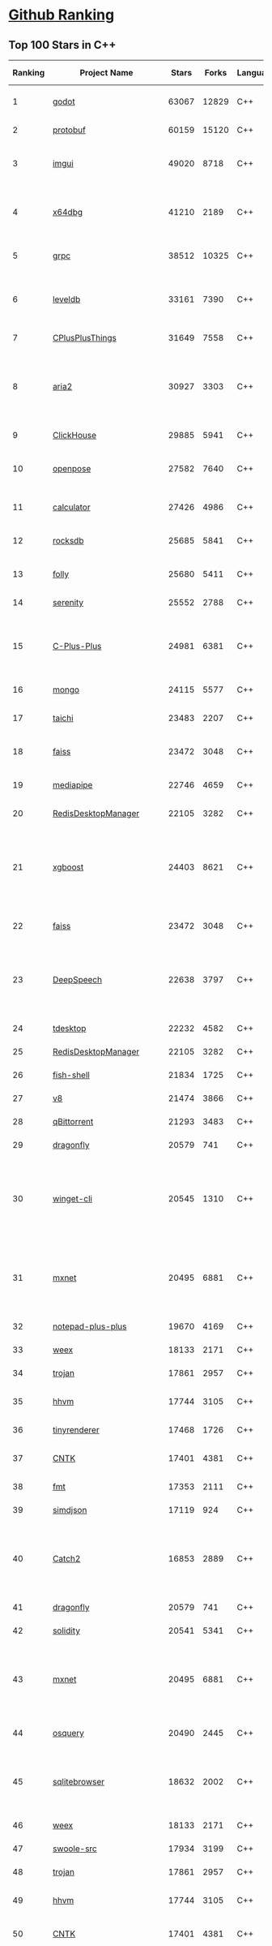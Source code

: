 [Github Ranking](../README.md)
==========

## Top 100 Stars in C\+\+

| Ranking | Project Name | Stars | Forks | Language | Open Issues | Description | Last Commit |
| ------- | ------------ | ----- | ----- | -------- | ----------- | ----------- | ----------- |
| 1 | [godot](https://github.com/godotengine/godot) | 63067 | 12829 | C++ | 8097 | Godot Engine – Multi-platform 2D and 3D game engine | 2023-07-25T08:55:53Z |
| 2 | [protobuf](https://github.com/protocolbuffers/protobuf) | 60159 | 15120 | C++ | 710 | Protocol Buffers - Google's data interchange format | 2023-07-25T06:17:51Z |
| 3 | [imgui](https://github.com/ocornut/imgui) | 49020 | 8718 | C++ | 737 | Dear ImGui: Bloat-free Graphical User interface for C++ with minimal dependencies | 2023-07-24T18:20:59Z |
| 4 | [x64dbg](https://github.com/x64dbg/x64dbg) | 41210 | 2189 | C++ | 544 | An open-source user mode debugger for Windows. Optimized for reverse engineering and malware analysis. | 2023-07-24T14:43:40Z |
| 5 | [grpc](https://github.com/grpc/grpc) | 38512 | 10325 | C++ | 591 | The C based gRPC (C++, Python, Ruby, Objective-C, PHP, C#) | 2023-07-25T05:45:22Z |
| 6 | [leveldb](https://github.com/google/leveldb) | 33161 | 7390 | C++ | 199 | LevelDB is a fast key-value storage library written at Google that provides an ordered mapping from string keys to string values. | 2023-07-10T06:55:14Z |
| 7 | [CPlusPlusThings](https://github.com/Light-City/CPlusPlusThings) | 31649 | 7558 | C++ | 3 | C++那些事 | 2023-07-25T04:39:40Z |
| 8 | [aria2](https://github.com/aria2/aria2) | 30927 | 3303 | C++ | 968 | aria2 is a lightweight multi-protocol & multi-source, cross platform download utility operated in command-line. It supports HTTP/HTTPS, FTP, SFTP, BitTorrent and Metalink. | 2023-06-20T12:30:52Z |
| 9 | [ClickHouse](https://github.com/ClickHouse/ClickHouse) | 29885 | 5941 | C++ | 3024 | ClickHouse® is a free analytics DBMS for big data | 2023-07-25T08:50:38Z |
| 10 | [openpose](https://github.com/CMU-Perceptual-Computing-Lab/openpose) | 27582 | 7640 | C++ | 243 | OpenPose: Real-time multi-person keypoint detection library for body, face, hands, and foot estimation | 2023-07-15T13:50:23Z |
| 11 | [calculator](https://github.com/microsoft/calculator) | 27426 | 4986 | C++ | 281 | Windows Calculator: A simple yet powerful calculator that ships with Windows | 2023-07-19T15:23:00Z |
| 12 | [rocksdb](https://github.com/facebook/rocksdb) | 25685 | 5841 | C++ | 547 | A library that provides an embeddable, persistent key-value store for fast storage. | 2023-07-25T06:53:08Z |
| 13 | [folly](https://github.com/facebook/folly) | 25680 | 5411 | C++ | 336 | An open-source C++ library developed and used at Facebook. | 2023-07-24T23:01:59Z |
| 14 | [serenity](https://github.com/SerenityOS/serenity) | 25552 | 2788 | C++ | 623 | The Serenity Operating System 🐞 | 2023-07-25T08:42:47Z |
| 15 | [C-Plus-Plus](https://github.com/TheAlgorithms/C-Plus-Plus) | 24981 | 6381 | C++ | 10 | Collection of various algorithms in mathematics, machine learning, computer science and physics implemented in C++ for educational purposes. | 2023-07-25T08:27:58Z |
| 16 | [mongo](https://github.com/mongodb/mongo) | 24115 | 5577 | C++ | 0 | The MongoDB Database | 2023-07-25T04:20:32Z |
| 17 | [taichi](https://github.com/taichi-dev/taichi) | 23483 | 2207 | C++ | 677 | Productive & portable high-performance programming in Python. | 2023-07-25T00:08:32Z |
| 18 | [faiss](https://github.com/facebookresearch/faiss) | 23472 | 3048 | C++ | 308 | A library for efficient similarity search and clustering of dense vectors. | 2023-07-25T01:13:29Z |
| 19 | [mediapipe](https://github.com/google/mediapipe) | 22746 | 4659 | C++ | 160 | Cross-platform, customizable ML solutions for live and streaming media. | 2023-07-24T18:16:25Z |
| 20 | [RedisDesktopManager](https://github.com/RedisInsight/RedisDesktopManager) | 22105 | 3282 | C++ | 46 | None | 2023-04-18T08:47:29Z |
| 21 | [xgboost](https://github.com/dmlc/xgboost) | 24403 | 8621 | C++ | 324 | Scalable, Portable and Distributed Gradient Boosting (GBDT, GBRT or GBM) Library,  for Python, R, Java, Scala, C++ and more. Runs on single machine, Hadoop, Spark, Dask, Flink and DataFlow | 2023-07-25T03:29:20Z |
| 22 | [faiss](https://github.com/facebookresearch/faiss) | 23472 | 3048 | C++ | 308 | A library for efficient similarity search and clustering of dense vectors. | 2023-07-25T01:13:29Z |
| 23 | [DeepSpeech](https://github.com/mozilla/DeepSpeech) | 22638 | 3797 | C++ | 113 | DeepSpeech is an open source embedded (offline, on-device) speech-to-text engine which can run in real time on devices ranging from a Raspberry Pi 4 to high power GPU servers. | 2023-07-20T13:12:55Z |
| 24 | [tdesktop](https://github.com/telegramdesktop/tdesktop) | 22232 | 4582 | C++ | 811 | Telegram Desktop messaging app | 2023-07-25T08:32:15Z |
| 25 | [RedisDesktopManager](https://github.com/RedisInsight/RedisDesktopManager) | 22105 | 3282 | C++ | 46 | None | 2023-04-18T08:47:29Z |
| 26 | [fish-shell](https://github.com/fish-shell/fish-shell) | 21834 | 1725 | C++ | 444 | The user-friendly command line shell. | 2023-07-24T18:51:50Z |
| 27 | [v8](https://github.com/v8/v8) | 21474 | 3866 | C++ | 0 | The official mirror of the V8 Git repository | 2023-06-25T20:55:58Z |
| 28 | [qBittorrent](https://github.com/qbittorrent/qBittorrent) | 21293 | 3483 | C++ | 2854 | qBittorrent BitTorrent client | 2023-07-24T17:35:22Z |
| 29 | [dragonfly](https://github.com/dragonflydb/dragonfly) | 20579 | 741 | C++ | 111 | A modern replacement for Redis and Memcached | 2023-07-25T08:58:01Z |
| 30 | [winget-cli](https://github.com/microsoft/winget-cli) | 20545 | 1310 | C++ | 717 | WinGet is the Windows Package Manager. This project includes a CLI (Command Line Interface), PowerShell modules, and a COM (Component Object Model) API (Application Programming Interface). | 2023-07-25T01:44:17Z |
| 31 | [mxnet](https://github.com/apache/mxnet) | 20495 | 6881 | C++ | 1799 | Lightweight, Portable, Flexible Distributed/Mobile Deep Learning with Dynamic, Mutation-aware Dataflow Dep Scheduler; for Python, R, Julia, Scala, Go, Javascript and more | 2023-06-23T19:06:24Z |
| 32 | [notepad-plus-plus](https://github.com/notepad-plus-plus/notepad-plus-plus) | 19670 | 4169 | C++ | 2064 | Notepad++ official repository | 2023-07-24T17:44:54Z |
| 33 | [weex](https://github.com/alibaba/weex) | 18133 | 2171 | C++ | 47 | A framework for building Mobile cross-platform UI | 2022-12-16T06:13:17Z |
| 34 | [trojan](https://github.com/trojan-gfw/trojan) | 17861 | 2957 | C++ | 67 | An unidentifiable mechanism that helps you bypass GFW. | 2023-02-06T21:41:29Z |
| 35 | [hhvm](https://github.com/facebook/hhvm) | 17744 | 3105 | C++ | 541 | A virtual machine for executing programs written in Hack. | 2023-07-21T23:13:08Z |
| 36 | [tinyrenderer](https://github.com/ssloy/tinyrenderer) | 17468 | 1726 | C++ | 39 | A brief computer graphics / rendering course | 2023-02-22T02:30:43Z |
| 37 | [CNTK](https://github.com/microsoft/CNTK) | 17401 | 4381 | C++ | 750 | Microsoft Cognitive Toolkit (CNTK), an open source deep-learning toolkit | 2023-03-11T07:31:35Z |
| 38 | [fmt](https://github.com/fmtlib/fmt) | 17353 | 2111 | C++ | 9 | A modern formatting library | 2023-07-22T17:54:22Z |
| 39 | [simdjson](https://github.com/simdjson/simdjson) | 17119 | 924 | C++ | 121 | Parsing gigabytes of JSON per second  | 2023-07-21T19:24:43Z |
| 40 | [Catch2](https://github.com/catchorg/Catch2) | 16853 | 2889 | C++ | 352 | A modern, C++-native, test framework for unit-tests, TDD and BDD - using C++14, C++17 and later (C++11 support is in v2.x branch, and C++03 on the Catch1.x branch) | 2023-07-22T02:35:45Z |
| 41 | [dragonfly](https://github.com/dragonflydb/dragonfly) | 20579 | 741 | C++ | 111 | A modern replacement for Redis and Memcached | 2023-07-25T08:58:01Z |
| 42 | [solidity](https://github.com/ethereum/solidity) | 20541 | 5341 | C++ | 365 | Solidity, the Smart Contract Programming Language | 2023-07-24T22:02:09Z |
| 43 | [mxnet](https://github.com/apache/mxnet) | 20495 | 6881 | C++ | 1799 | Lightweight, Portable, Flexible Distributed/Mobile Deep Learning with Dynamic, Mutation-aware Dataflow Dep Scheduler; for Python, R, Julia, Scala, Go, Javascript and more | 2023-06-23T19:06:24Z |
| 44 | [osquery](https://github.com/osquery/osquery) | 20490 | 2445 | C++ | 577 | SQL powered operating system instrumentation, monitoring, and analytics. | 2023-07-24T20:05:59Z |
| 45 | [sqlitebrowser](https://github.com/sqlitebrowser/sqlitebrowser) | 18632 | 2002 | C++ | 649 | Official home of the DB Browser for SQLite (DB4S) project. Previously known as "SQLite Database Browser" and "Database Browser for SQLite". Website at:  | 2023-07-22T16:04:18Z |
| 46 | [weex](https://github.com/alibaba/weex) | 18133 | 2171 | C++ | 47 | A framework for building Mobile cross-platform UI | 2022-12-16T06:13:17Z |
| 47 | [swoole-src](https://github.com/swoole/swoole-src) | 17934 | 3199 | C++ | 86 | 🚀 Coroutine-based concurrency library for PHP | 2023-07-23T03:47:41Z |
| 48 | [trojan](https://github.com/trojan-gfw/trojan) | 17861 | 2957 | C++ | 67 | An unidentifiable mechanism that helps you bypass GFW. | 2023-02-06T21:41:29Z |
| 49 | [hhvm](https://github.com/facebook/hhvm) | 17744 | 3105 | C++ | 541 | A virtual machine for executing programs written in Hack. | 2023-07-21T23:13:08Z |
| 50 | [CNTK](https://github.com/microsoft/CNTK) | 17401 | 4381 | C++ | 750 | Microsoft Cognitive Toolkit (CNTK), an open source deep-learning toolkit | 2023-03-11T07:31:35Z |
| 51 | [cocos2d-x](https://github.com/cocos2d/cocos2d-x) | 17273 | 7088 | C++ | 1404 | Cocos2d-x is a suite of open-source, cross-platform, game-development tools utilized by millions of developers across the globe. Its core has evolved to serve as the foundation for Cocos Creator 1.x & 2.x. | 2023-07-18T13:53:15Z |
| 52 | [simdjson](https://github.com/simdjson/simdjson) | 17119 | 924 | C++ | 121 | Parsing gigabytes of JSON per second  | 2023-07-21T19:24:43Z |
| 53 | [leetcode](https://github.com/haoel/leetcode) | 17067 | 4882 | C++ | 23 | LeetCode Problems' Solutions  | 2023-06-14T13:43:40Z |
| 54 | [Catch2](https://github.com/catchorg/Catch2) | 16853 | 2889 | C++ | 352 | A modern, C++-native, test framework for unit-tests, TDD and BDD - using C++14, C++17 and later (C++11 support is in v2.x branch, and C++03 on the Catch1.x branch) | 2023-07-22T02:35:45Z |
| 55 | [mars](https://github.com/Tencent/mars) | 16849 | 3606 | C++ | 395 | Mars is a cross-platform network component  developed by WeChat. | 2023-07-25T08:58:25Z |
| 56 | [Karabiner-Elements](https://github.com/pqrs-org/Karabiner-Elements) | 16757 | 824 | C++ | 873 | Karabiner-Elements is a powerful utility for keyboard customization on macOS Sierra (10.12) or later. | 2023-07-25T02:16:18Z |
| 57 | [CnC_Remastered_Collection](https://github.com/electronicarts/CnC_Remastered_Collection) | 16611 | 4347 | C++ | 75 | None | 2022-12-08T11:20:03Z |
| 58 | [keepassxc](https://github.com/keepassxreboot/keepassxc) | 16501 | 1255 | C++ | 623 | KeePassXC is a cross-platform community-driven port of the Windows application “Keepass Password Safe”. | 2023-07-24T03:35:10Z |
| 59 | [yoga](https://github.com/facebook/yoga) | 16326 | 1392 | C++ | 88 | Yoga is a cross-platform layout engine which implements Flexbox. Follow https://twitter.com/yogalayout for updates. | 2023-07-20T16:52:14Z |
| 60 | [xbmc](https://github.com/xbmc/xbmc) | 16041 | 6188 | C++ | 614 | Kodi is an award-winning free and open source home theater/media center software and entertainment hub for digital media. With its beautiful interface and powerful skinning engine, it's available for Android, BSD, Linux, macOS, iOS, tvOS and Windows. | 2023-07-24T23:50:52Z |
| 61 | [Qv2ray](https://github.com/Qv2ray/Qv2ray) | 15655 | 3209 | C++ | 50 | :star: Linux / Windows / macOS 跨平台 V2Ray 客户端 \| 支持 VMess / VLESS / SSR / Trojan / Trojan-Go / NaiveProxy / HTTP / HTTPS / SOCKS5 \| 使用 C++ / Qt 开发 \| 可拓展插件式设计 :star: | 2023-07-11T02:06:48Z |
| 62 | [uWebSockets](https://github.com/uNetworking/uWebSockets) | 15616 | 1714 | C++ | 23 | Simple, secure & standards compliant web server for the most demanding of applications | 2023-07-25T06:20:54Z |
| 63 | [brpc](https://github.com/apache/brpc) | 15070 | 3725 | C++ | 278 | brpc is an Industrial-grade RPC framework using C++ Language, which is often used in high performance system such as Search, Storage, Machine learning, Advertisement, Recommendation etc. "brpc" means "better RPC". | 2023-07-25T06:19:34Z |
| 64 | [Marlin](https://github.com/MarlinFirmware/Marlin) | 15063 | 18481 | C++ | 651 | Marlin is an optimized firmware for RepRap 3D printers based on the Arduino platform. Many commercial 3D printers come with Marlin installed. Check with your vendor if you need source code for your specific machine. | 2023-07-25T06:17:13Z |
| 65 | [dogecoin](https://github.com/dogecoin/dogecoin) | 14318 | 2787 | C++ | 146 | very currency | 2023-07-23T03:07:53Z |
| 66 | [typesense](https://github.com/typesense/typesense) | 13914 | 430 | C++ | 340 | Open Source alternative to Algolia + Pinecone and an Easier-to-Use alternative to ElasticSearch ⚡ 🔍 ✨ Fast, typo tolerant, in-memory fuzzy Search Engine for building delightful search experiences | 2023-07-25T07:18:36Z |
| 67 | [smartknob](https://github.com/scottbez1/smartknob) | 13908 | 831 | C++ | 37 | Haptic input knob with software-defined endstops and virtual detents | 2023-07-18T07:06:40Z |
| 68 | [incubator-weex](https://github.com/apache/incubator-weex) | 13834 | 1848 | C++ | 232 | Apache Weex (Incubating) | 2021-05-31T09:47:25Z |
| 69 | [BackgroundMusic](https://github.com/kyleneideck/BackgroundMusic) | 13825 | 637 | C++ | 434 | Background Music, a macOS audio utility: automatically pause your music, set individual apps' volumes and record system audio. | 2022-11-27T05:01:20Z |
| 70 | [cutter](https://github.com/rizinorg/cutter) | 13741 | 1064 | C++ | 462 | Free and Open Source Reverse Engineering Platform powered by rizin | 2023-07-22T11:15:20Z |
| 71 | [cosmos](https://github.com/OpenGenus/cosmos) | 13371 | 3649 | C++ | 1019 | World's largest Contributor driven code dataset \| Used in Quark Search Engine, @OpenGenus IQ, OpenGenus Visual Project | 2023-06-20T16:18:55Z |
| 72 | [muduo](https://github.com/chenshuo/muduo) | 13337 | 5020 | C++ | 25 | Event-driven network library for multi-threaded Linux server in C++11 | 2023-06-02T04:06:33Z |
| 73 | [wkhtmltopdf](https://github.com/wkhtmltopdf/wkhtmltopdf) | 13315 | 1731 | C++ | 1332 | Convert HTML to PDF using Webkit (QtWebKit) | 2022-11-22T10:32:12Z |
| 74 | [bgfx](https://github.com/bkaradzic/bgfx) | 13229 | 1836 | C++ | 270 | Cross-platform, graphics API agnostic, "Bring Your Own Engine/Framework" style rendering library. | 2023-07-24T11:49:04Z |
| 75 | [rapidjson](https://github.com/Tencent/rapidjson) | 13219 | 3429 | C++ | 589 | A fast JSON parser/generator for C++ with both SAX/DOM style API | 2023-07-20T13:34:40Z |
| 76 | [IoT-For-Beginners](https://github.com/microsoft/IoT-For-Beginners) | 13158 | 1936 | C++ | 33 | 12 Weeks, 24 Lessons, IoT for All! | 2023-07-19T02:15:12Z |
| 77 | [skyline](https://github.com/skyline-emu/skyline) | 13124 | 1740 | C++ | 23 | Run Nintendo Switch homebrew & games on your Android device! | 2023-05-13T10:53:07Z |
| 78 | [foundationdb](https://github.com/apple/foundationdb) | 13025 | 1258 | C++ | 708 | FoundationDB - the open source, distributed, transactional key-value store | 2023-07-25T06:22:42Z |
| 79 | [rpcs3](https://github.com/RPCS3/rpcs3) | 12924 | 1780 | C++ | 849 | PS3 emulator/debugger | 2023-07-25T08:31:46Z |
| 80 | [guetzli](https://github.com/google/guetzli) | 12817 | 1027 | C++ | 105 | Perceptual JPEG encoder | 2023-04-22T19:41:10Z |
| 81 | [MuseScore](https://github.com/musescore/MuseScore) | 9922 | 2267 | C++ | 1769 | MuseScore is an open source and free music notation software. For support, contribution, bug reports, visit MuseScore.org. Fork and make pull requests! | 2023-07-25T07:39:10Z |
| 82 | [Hazel](https://github.com/TheCherno/Hazel) | 9879 | 1393 | C++ | 74 | Hazel Engine | 2023-07-23T12:28:00Z |
| 83 | [thrift](https://github.com/apache/thrift) | 9816 | 3977 | C++ | 0 | Apache Thrift | 2023-07-22T11:28:55Z |
| 84 | [tiled](https://github.com/mapeditor/tiled) | 9762 | 1682 | C++ | 619 | Flexible level editor | 2023-07-24T19:35:40Z |
| 85 | [subconverter](https://github.com/tindy2013/subconverter) | 9677 | 2065 | C++ | 108 | Utility to convert between various subscription format | 2023-07-05T05:32:25Z |
| 86 | [Tars](https://github.com/TarsCloud/Tars) | 9666 | 2111 | C++ | 43 | Tars is a high-performance RPC framework based on name service and Tars protocol, also integrated administration platform, and implemented hosting-service via flexible schedule. | 2023-04-15T13:49:14Z |
| 87 | [or-tools](https://github.com/google/or-tools) | 9618 | 2001 | C++ | 42 | Google's Operations Research tools: | 2023-07-24T20:20:49Z |
| 88 | [carla](https://github.com/carla-simulator/carla) | 9454 | 2974 | C++ | 762 | Open-source simulator for autonomous driving research. | 2023-07-24T09:38:46Z |
| 89 | [openFrameworks](https://github.com/openframeworks/openFrameworks) | 9438 | 2573 | C++ | 921 | openFrameworks is a community-developed cross platform toolkit for creative coding in C++. | 2023-07-22T10:10:29Z |
| 90 | [mysql-server](https://github.com/mysql/mysql-server) | 9321 | 3548 | C++ | 0 | MySQL Server, the world's most popular open source database, and MySQL Cluster, a real-time, open source transactional database. | 2023-07-25T06:14:18Z |
| 91 | [hardseed](https://github.com/yangyangwithgnu/hardseed) | 9294 | 1884 | C++ | 33 | SEX IS ZERO (0), so, who wanna be the ONE (1), aha? | 2018-08-25T17:29:23Z |
| 92 | [assimp](https://github.com/assimp/assimp) | 9286 | 2643 | C++ | 665 | The official Open-Asset-Importer-Library Repository. Loads 40+ 3D-file-formats into one unified and clean data structure.  | 2023-07-24T02:28:22Z |
| 93 | [napajs](https://github.com/microsoft/napajs) | 9253 | 349 | C++ | 60 | Napa.js: a multi-threaded JavaScript runtime | 2022-08-29T14:03:08Z |
| 94 | [Open3D](https://github.com/isl-org/Open3D) | 9189 | 2015 | C++ | 886 | Open3D: A Modern Library for 3D Data Processing | 2023-07-24T13:47:13Z |
| 95 | [LearnOpenGL](https://github.com/JoeyDeVries/LearnOpenGL) | 9142 | 2554 | C++ | 106 | Code repository of all OpenGL chapters from the book and its accompanying website https://learnopengl.com | 2023-06-28T11:46:24Z |
| 96 | [minetest](https://github.com/minetest/minetest) | 9126 | 1821 | C++ | 1073 | Minetest is an open source voxel game engine with easy modding and game creation | 2023-07-25T06:02:13Z |
| 97 | [pcsx2](https://github.com/PCSX2/pcsx2) | 9118 | 1521 | C++ | 502 | PCSX2 - The Playstation 2 Emulator | 2023-07-25T03:05:03Z |
| 98 | [Stockfish](https://github.com/official-stockfish/Stockfish) | 9088 | 2024 | C++ | 21 | UCI chess engine | 2023-07-25T03:42:14Z |
| 99 | [CLRS](https://github.com/gzc/CLRS) | 9056 | 2761 | C++ | 63 | :notebook:Solutions to Introduction to Algorithms | 2023-06-04T07:28:36Z |
| 100 | [ppsspp](https://github.com/hrydgard/ppsspp) | 9010 | 2021 | C++ | 1026 | A PSP emulator for Android, Windows, Mac and Linux, written in C++. Want to contribute? Join us on Discord at https://discord.gg/5NJB6dD or just send pull requests / issues. For discussion use the forums at forums.ppsspp.org. | 2023-07-25T07:52:43Z |


